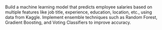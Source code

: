 Build a machine learning model that predicts employee salaries based on multiple features like job title, experience, education, location, etc., using data from Kaggle. Implement ensemble techniques such as Random Forest, Gradient Boosting, and Voting Classifiers to improve accuracy.
